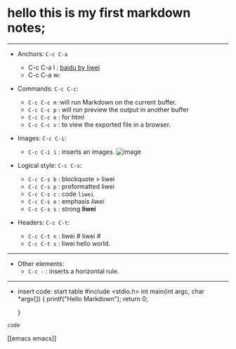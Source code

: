 # hello this is my first markdown notes; #

* * * * *

* Anchors: `C-c C-a`
	- C-c C-a l : [baidu by liwei](http://www.baidu.com)
	- C-c C-a w: 

* Commands: `C-c C-c`:
	- `C-c C-c m` :will run Markdown on the current buffer.
	- `C-c C-c p` : will run preview the output in another buffer
	- `C-c C-c e` : for html
	- `C-c C-c v` : to view the exported file in a browser.
	
* Images: `C-c C-i`:
	- `C-c C-i i` : inserts an images. ![image](image1.jpg)
	
* Logical style: `C-c C-s`:
	- `C-c C-s b` : blockquote > liwei
	- `C-c C-s p` : preformatted     liwei    
	- `C-c C-s c` : code `liwei`
	- `C-c C-s e` : emphasis *liwei*
	- `C-c C-s s` : strong **liwei**
	
* Headers: `C-c C-t`:
	- `C-c C-t n` : liwei # liwei #
	- `C-c C-t s` : liwei hello world.
----------

* Other elements:
	- `C-c -` : inserts a horizontal rule.
	
* * * * *

* insert code: start table
    #include <stdio.h>
    int main(int argc, char *argv[])
    {
	  printf("Hello Markdown");
	  return 0;
	  
    }


`code`


[[emacs emacs]]

